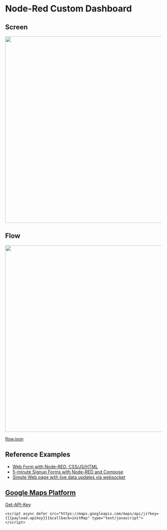 # Node-Red Custom Dashboard

## Screen 

<p align="center">
<img src="https://github.com/phyunsj/node-red-custom-dashboard/blob/master/node-red-dashboard-monitor-site.png" width="600px"/>
</p>

## Flow

<p align="center">
<img src="https://github.com/phyunsj/node-red-custom-dashboard/blob/master/node-red-dashboard-monitor-site-flow.png" width="600px"/>
</p>

 [flow.json](https://github.com/phyunsj/node-red-custom-dashboard/blob/master/node-red-dashboard-monitor-site-flow.json)

## Reference Examples

- [Web Form with Node-RED, CSS/JS/HTML](http://www.internetoflego.com/web-form-node-red-cssjshtml/)
- [5-minute Signup Forms with Node-RED and Compose](https://www.compose.com/articles/5-minute-signup-with-node-red-and-compose/)
- [Simple Web page with live data updates via websocket](https://flows.nodered.org/flow/8666510f94ad422e4765)

## [Google Maps Platform](https://cloud.google.com/maps-platform/)

 [Get-API-Key](https://developers.google.com/maps/documentation/javascript/get-api-key)


`<script async defer src="https://maps.googleapis.com/maps/api/js?key={{{payload.apikey}}}&callback=initMap" type="text/javascript"></script>`
